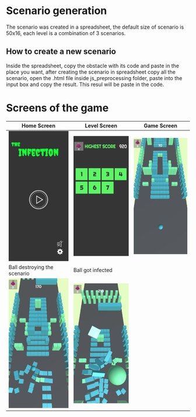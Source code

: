 # Scenario generation
The scenario was created in a spreadsheet, the default size of scenario is 50x16, each level is a combination of 3 scenarios.

## How to create a new scenario
Inside the spreadsheet, copy the obstacle with its code and paste in the place you want, after creating the scenario in spreadsheet copy all the scenario, open the .html file 
inside js_preprocessing folder, paste into the input box and copy the result. This resul will be paste in the code.

# Screens of the game

  Home Screen |  Level Screen  |    Game Screen
---|---|---
![alt text](images/screen1.jpeg "Title Text") | ![alt text](images/screen2.jpeg "Title Text") |  ![alt text](images/screen5.jpeg "Title Text")
  Ball destroying the scenario |  Ball got infected  |
![alt text](images/screen4.jpeg "Title Text") | ![alt text](images/screen3.jpeg "Title Text") | 